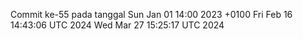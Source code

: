 Commit ke-55 pada tanggal Sun Jan 01 14:00 2023 +0100
Fri Feb 16 14:43:06 UTC 2024
Wed Mar 27 15:25:17 UTC 2024
